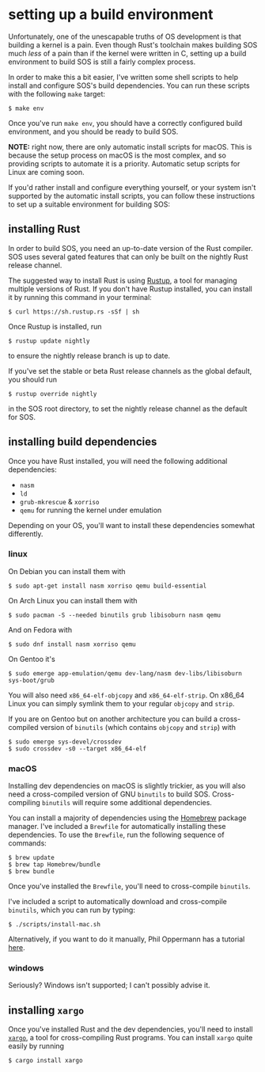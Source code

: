 setting up a build environment
============================

Unfortunately, one of the unescapable truths of OS development is that building a kernel is a pain. Even though Rust's toolchain makes building SOS much _less_ of a pain than if the kernel were written in C, setting up a build environment to build SOS is still a fairly complex process.

In order to make this a bit easier, I've written some shell scripts to help install and configure SOS's build dependencies. You can run these scripts with the following `make` target:
```
$ make env
```
Once you've run `make env`, you should have a correctly configured build environment, and you should be ready to build SOS.

**NOTE:** right now, there are only automatic install scripts for macOS. This is because the setup process on macOS is the most complex, and so providing scripts to automate it is a priority. Automatic setup scripts for Linux are coming soon.


If you'd rather install and configure everything yourself, or your system isn't supported by the automatic install scripts,  you can follow these instructions to set up a suitable environment for building SOS:

installing Rust
---------------

In order to build SOS, you need an up-to-date version of the Rust compiler. SOS uses several gated features that can only be built on the nightly Rust release channel.

The suggested way to install Rust is using [Rustup](https://www.rustup.rs), a tool for managing multiple versions of Rust. If you don't have Rustup installed, you can install it by running this command in your terminal:
```
$ curl https://sh.rustup.rs -sSf | sh
```

Once Rustup is installed, run
```
$ rustup update nightly
```

to ensure the nightly release branch is up to date.

If you've set the stable or beta Rust release channels as the global default, you should run
```
$ rustup override nightly
```
in the SOS root directory, to set the nightly release channel as the default for SOS.

installing build dependencies
-----------------------------

Once you have Rust installed, you will need the following additional dependencies:
+ `nasm`
+ `ld`
+ `grub-mkrescue` & `xorriso`
+ `qemu` for running the kernel under emulation

Depending on your OS, you'll want to install these dependencies somewhat differently.

### linux

On Debian you can install them with

```
$ sudo apt-get install nasm xorriso qemu build-essential
```
On Arch Linux you can install them with
```
$ sudo pacman -S --needed binutils grub libisoburn nasm qemu
```
And on Fedora with
```
$ sudo dnf install nasm xorriso qemu
```
On Gentoo it's
```
$ sudo emerge app-emulation/qemu dev-lang/nasm dev-libs/libisoburn sys-boot/grub
```

You will also need `x86_64-elf-objcopy` and `x86_64-elf-strip`.
On x86_64 Linux you can simply symlink them to your regular `objcopy` and `strip`.

If you are on Gentoo but on another architecture you can build a cross-compiled version of `binutils` (which contains `objcopy` and `strip`) with
```
$ sudo emerge sys-devel/crossdev
$ sudo crossdev -s0 --target x86_64-elf
```

### macOS

Installing dev dependencies on macOS is slightly trickier, as you will also need a cross-compiled version of GNU `binutils` to build SOS. Cross-compiling `binutils` will require some additional dependencies.

You can install a majority of dependencies using the [Homebrew](https://github.com/Homebrew/brew) package manager. I've included a `Brewfile` for automatically installing these dependencies. To use the `Brewfile`, run the following sequence of commands:

```
$ brew update
$ brew tap Homebrew/bundle
$ brew bundle
```

Once you've installed the `Brewfile`, you'll need to cross-compile `binutils`.

I've included a script to automatically download and cross-compile `binutils`, which you can run by typing:
```
$ ./scripts/install-mac.sh
```

Alternatively, if you want to do it manually, Phil Oppermann has a tutorial [here](http://os.phil-opp.com/cross-compile-binutils.html).

### windows
Seriously?
Windows isn't supported; I can't possibly advise it.

installing `xargo`
-----------------

Once you've installed Rust and the dev dependencies, you'll need to install [`xargo`](https://github.com/japaric/xargo), a tool for cross-compiling Rust programs. You can install `xargo` quite easily by running
```
$ cargo install xargo
```
